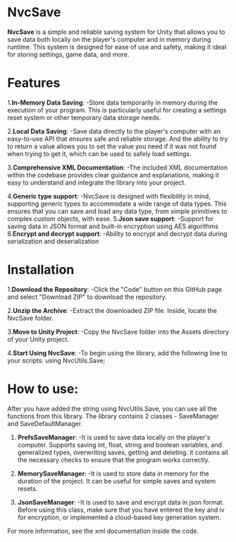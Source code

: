 # NvcSave
__NvcSave__ is a simple and reliable saving system for Unity that allows you to save data both locally on the player's computer and in memory during runtime. This system is designed for ease of use and safety, making it ideal for storing settings, game data, and more.

# Features
1.__In-Memory Data Saving__:
-Store data temporarily in memory during the execution of your program. This is particularly useful for creating a settings reset system or other temporary data storage needs.

2.__Local Data Saving__:
-Save data directly to the player's computer with an easy-to-use API that ensures safe and reliable storage. And the ability to try to return a value allows you to set the value you need if it was not found when trying to get it, which can be used to safely load settings.

3.__Comprehensive XML Documentation__:
-The included XML documentation within the codebase provides clear guidance and explanations, making it easy to understand and integrate the library into your project.

4.__Generic type support__:
-NvcSave is designed with flexibility in mind, supporting generic types to accommodate a wide range of data types. This ensures that you can save and load any data type, from simple primitives to complex custom objects, with ease.
5.__Json save support__:
-Support for saving data in JSON format and built-in encryption using AES algorithms
6.__Encrypt and decrypt support__:
-Ability to encrypt and decrypt data during serialization and deserialization
# Installation

1.__Download the Repository__:
-Click the "Code" button on this GitHub page and select "Download ZIP" to download the repository.

2.__Unzip the Archive__:
-Extract the downloaded ZIP file. Inside, locate the NvcSave folder.

3.__Move to Unity Project__:
-Copy the NvcSave folder into the Assets directory of your Unity project.

4.__Start Using NvcSave__:
-To begin using the library, add the following line to your scripts:
using NvcUtils.Save;

# How to use:
After you have added the string using NvcUtils.Save, you can use all the functions from this library. The library contains 2 classes - SaveManager and SaveDefaultManager.

1. __PrefsSaveManager__:
-It is used to save data locally on the player's computer. Supports saving int, float, string and boolean variables, and generalized types, overwriting saves, getting and deleting. it contains all the necessary checks to ensure that the program works correctly.

2. __MemorySaveManager__:
-It is used to store data in memory for the duration of the project. It can be useful for simple saves and system resets.

3. __JsonSaveManager__:
-It is used to save and encrypt data in json format. Before using this class, make sure that you have entered the key and iv for encryption, or implemented a cloud-based key generation system.

For more information, see the xml documentation inside the code.


